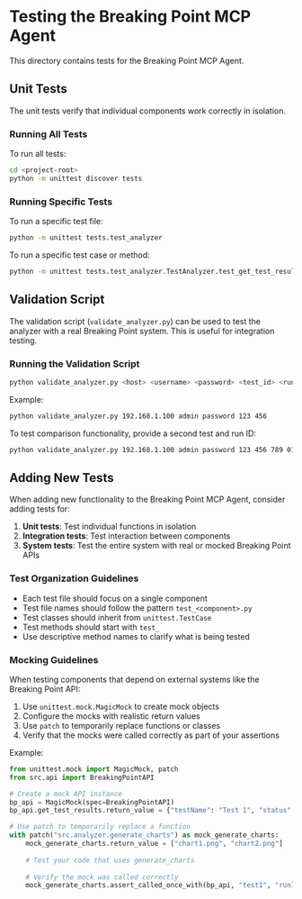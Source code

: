 # Testing the Breaking Point MCP Agent

This directory contains tests for the Breaking Point MCP Agent.

## Unit Tests

The unit tests verify that individual components work correctly in isolation.

### Running All Tests

To run all tests:

```bash
cd <project-root>
python -m unittest discover tests
```

### Running Specific Tests

To run a specific test file:

```bash
python -m unittest tests.test_analyzer
```

To run a specific test case or method:

```bash
python -m unittest tests.test_analyzer.TestAnalyzer.test_get_test_result_summary
```

## Validation Script

The validation script (`validate_analyzer.py`) can be used to test the analyzer with a real Breaking Point system. This is useful for integration testing.

### Running the Validation Script

```bash
python validate_analyzer.py <host> <username> <password> <test_id> <run_id> [test_id2] [run_id2]
```

Example:

```bash
python validate_analyzer.py 192.168.1.100 admin password 123 456
```

To test comparison functionality, provide a second test and run ID:

```bash
python validate_analyzer.py 192.168.1.100 admin password 123 456 789 012
```

## Adding New Tests

When adding new functionality to the Breaking Point MCP Agent, consider adding tests for:

1. **Unit tests**: Test individual functions in isolation
2. **Integration tests**: Test interaction between components
3. **System tests**: Test the entire system with real or mocked Breaking Point APIs

### Test Organization Guidelines

- Each test file should focus on a single component
- Test file names should follow the pattern `test_<component>.py`
- Test classes should inherit from `unittest.TestCase`
- Test methods should start with `test_`
- Use descriptive method names to clarify what is being tested

### Mocking Guidelines

When testing components that depend on external systems like the Breaking Point API:

1. Use `unittest.mock.MagicMock` to create mock objects
2. Configure the mocks with realistic return values
3. Use `patch` to temporarily replace functions or classes
4. Verify that the mocks were called correctly as part of your assertions

Example:

```python
from unittest.mock import MagicMock, patch
from src.api import BreakingPointAPI

# Create a mock API instance
bp_api = MagicMock(spec=BreakingPointAPI)
bp_api.get_test_results.return_value = {"testName": "Test 1", "status": "completed"}

# Use patch to temporarily replace a function
with patch("src.analyzer.generate_charts") as mock_generate_charts:
    mock_generate_charts.return_value = ["chart1.png", "chart2.png"]
    
    # Test your code that uses generate_charts
    
    # Verify the mock was called correctly
    mock_generate_charts.assert_called_once_with(bp_api, "test1", "run1", "./output")
```
